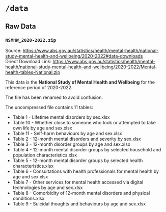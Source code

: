 # `/data`  

## Raw Data  

### `NSMHW_2020-2022.zip`  

Source: https://www.abs.gov.au/statistics/health/mental-health/national-study-mental-health-and-wellbeing/2020-2022#data-downloads  
Direct Download Link: https://www.abs.gov.au/statistics/health/mental-health/national-study-mental-health-and-wellbeing/2020-2022/Mental-health-tables-National.zip

This data is the **National Study of Mental Health and Wellbeing** for the reference period of 2020-2022.  

The file has been renamed to avoid confusion.   

The uncompressed file contains 11 tables:  

- Table 1 - Lifetime mental disorders by sex.xlsx                                              
- Table 10 - Whether close to someone who took or attempted to take own life by age and sex.xlsx      
- Table 11 - Self-harm behaviours by age and sex.xlsx                                                  
- Table 2 - 12-month mental disorders and severity by sex.xlsx                                         
- Table 3 - 12-month disorder groups by age and sex.xlsx                                               
- Table 4 - 12-month mental disorder groups by selected household and population characteristics.xlsx  
- Table 5 - 12-month mental disorder groups by selected health characteristics.xlsx                    
- Table 6 - Consultations with health professionals for mental health by age and sex.xlsx              
- Table 7 - Other services for mental health accessed via digital technologies by age and sex.xlsx     
- Table 8 - Comorbidity of 12-month mental disorders and physical conditions.xlsx                      
- Table 9 - Suicidal thoughts and behaviours by age and sex.xlsx  
